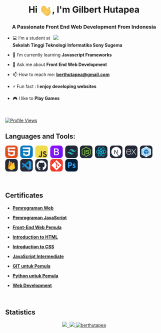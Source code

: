<h1 align="center">Hi <img align="center" src="https://github.com/berthutapea/berthutapea/blob/main/assets/images/Hi.gif" width="40">, I'm Gilbert Hutapea</h1>
<h3 align="center">A Passionate Front End Web Development From Indonesia</h3>
<img align="right" src="https://github.com/berthutapea/berthutapea/blob/main/assets/images/programmer1.gif" height="auto" width="350">

- 💻 I’m a student at **Sekolah Tinggi Teknologi Informatika Sony Sugema**

- 🌱 I’m currently learning **Javascript Frameworks**

- 💬 Ask me about **Front End Web Development**

- 📫 How to reach me: **berthutapea@gmail.com**

- ⚡ Fun fact : **I enjoy developing websites**

- 🎮 I like to **Play Games**
<br><br><br>
<a href="https://github.com/berthutapea/">
   <img alt="Profile Views" src="https://komarev.com/ghpvc/?username=berthutapea&style=flat-square&label=Profile+Views&color=0891b2" />
</a>

<br>
<h2 align="left">Languages and Tools:</h2>
<p align="left"> 
<img src="assets/icons/HTML.svg" alt="HTML" width="40" height="40"/>&nbsp;
<img src="assets/icons/CSS.svg" alt="CSS" width="40" height="40"/>&nbsp;
<img src="assets/icons/JavaScript.svg" alt="Javascript" width="40" height="40"/>&nbsp;
<img src="assets/icons/Bootstrap.svg" alt="Bootstrap" width="40" height="40"/>&nbsp;
<img src="assets/icons/TailwindCSS-Dark.svg" alt="Tailwind" width="40" height="40"/>&nbsp;
<img src="assets/icons/NodeJS-Dark.svg" alt="Node JS" width="40" height="40"/>&nbsp;
<img src="assets/icons/React-Dark.svg" alt="React" width="40" height="40"/>&nbsp;
<img src="assets/icons/NextJS-Dark.svg" alt="NextJS" width="40" height="40"/>&nbsp;
<img src="assets/icons/ExpressJS-Dark.svg" alt="ExpressJS" width="40" height="40"/>&nbsp;
<img src="assets/icons/Webpack-Dark.svg" alt="Webpack" width="40" height="40"/>&nbsp;
<img src="assets/icons/Firebase-Dark.svg" alt="Firebase" width="40" height="40"/>&nbsp;
<img src="assets/icons/VSCode-Dark.svg" alt="VS Code" width="40" height="40"/>&nbsp;
<img src="assets/icons/Github-Dark.svg" alt="Github" width="40" height="40"/>&nbsp;
<img src="assets/icons/Git.svg" alt="Git" width="40" height="40"/>&nbsp;
<img src="assets/icons/Photoshop.svg" alt="Photoshop" width="40" height="40"/>&nbsp;
</p>

<br>
<h2 align="left">Certificates</h2>

<h4>
   
- <a href="https://www.dicoding.com/certificates/2VX31353JZYQ">Pemrograman Web</a>

- <a href="https://www.dicoding.com/certificates/2VX3Y0NYQPYQ">Pemrograman JavaScript</a>
   
- <a href="https://www.dicoding.com/certificates/72ZD9J65JPYW">Front-End Web Pemula</a>

- <a href="https://www.sololearn.com/certificates/CC-YXLQWFCD">Introduction to HTML</a>

- <a href="https://www.sololearn.com/certificates/CC-VKP1F9RQ">Introduction to CSS</a>

- <a href="https://www.sololearn.com/certificates/CC-XUAQPWQ7">JavaScript Intermediate</a>

- <a href="https://codepolitan.com/c/CMKQ2BP">GIT untuk Pemula</a>

- <a href="https://codepolitan.com/c/C6NAWZ2">Python untuk Pemula</a>

- <a href="https://drive.google.com/file/d/1r0R8vOMfdR54ejFt3dGgFr1ng69X9JRx/view?usp=share_link">Web Development</a>
</h4>

<br>
<h2 align="left">Statistics</h2>
<p align="middle">
<a href="https://github.com/berthutapea">
  <img height="160em" src="https://github-readme-stats-eight-theta.vercel.app/api?username=berthutapea&show_icons=true&theme=radical&include_all_commits=true&count_private=true"/>&nbsp;
  <img height="160em" src="https://github-readme-stats-eight-theta.vercel.app/api/top-langs/?username=berthutapea&layout=compact&langs_count=8&theme=radical"/>
  <img height="160em" src="https://github-readme-streak-stats.herokuapp.com/?user=berthutapea&theme=radical" alt="berthutapea" />
</a>
</p>
